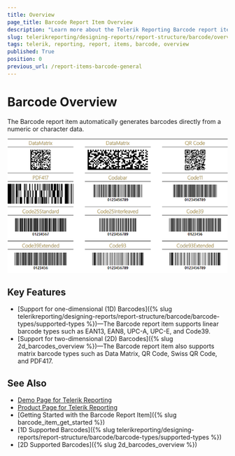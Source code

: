 ```yaml
---
title: Overview
page_title: Barcode Report Item Overview
description: "Learn more about the Telerik Reporting Barcode report item."
slug: telerikreporting/designing-reports/report-structure/barcode/overview
tags: telerik, reporting, report, items, barcode, overview
published: True
position: 0
previous_url: /report-items-barcode-general
---
```


# Barcode Overview

The Barcode report item automatically generates barcodes directly from a numeric or character data. 

![barcode-overview](images/Barcodes/barcode-overview.png)

## Key Features 

* [Support for one-dimensional (1D) Barcodes]({% slug telerikreporting/designing-reports/report-structure/barcode/barcode-types/supported-types %})—The Barcode report item supports linear barcode types such as EAN13, EAN8, UPC-A, UPC-E, and Code39.
* [Support for two-dimensional (2D) Barcodes]({% slug 2d_barcodes_overview %})—The Barcode report item also supports matrix barcode types such as Data Matrix, QR Code, Swiss QR Code, and PDF417. 


## See Also

* [Demo Page for Telerik Reporting](https://demos.telerik.com/reporting) 
* [Product Page for Telerik Reporting](https://www.telerik.com/products/reporting) 
* [Getting Started with the Barcode Report Item]({% slug barcode_item_get_started %})
* [1D Supported Barcodes]({% slug telerikreporting/designing-reports/report-structure/barcode/barcode-types/supported-types %})
* [2D Supported Barcodes]({% slug 2d_barcodes_overview %})
